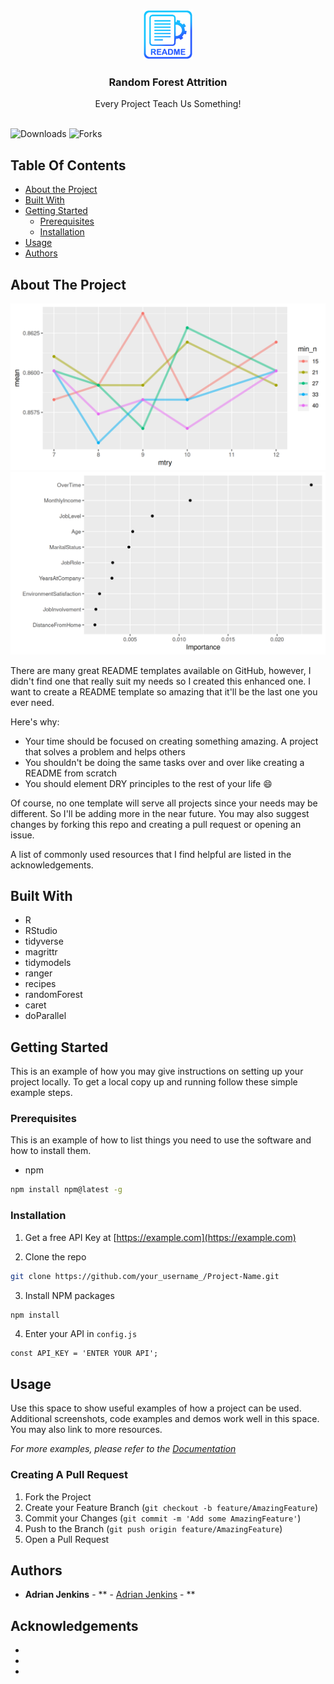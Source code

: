 <br/>
<p align="center">
  <a href="https://github.com/jenkins96/RandomForest-Attrition">
    <img src="images/logo.png" alt="Logo" width="80" height="80">
  </a>

  <h3 align="center">Random Forest Attrition</h3>

  <p align="center">
    Every Project Teach Us Something!
    <br/>
    <br/>
  </p>
</p>

![Downloads](https://img.shields.io/github/downloads/jenkins96/RandomForest-Attrition/total) ![Forks](https://img.shields.io/github/forks/jenkins96/RandomForest-Attrition?style=social) 

## Table Of Contents

* [About the Project](#about-the-project)
* [Built With](#built-with)
* [Getting Started](#getting-started)
  * [Prerequisites](#prerequisites)
  * [Installation](#installation)
* [Usage](#usage)
* [Authors](#authors)

## About The Project

![Screen Shot](images/mtry-min_n.png)
![Screen Shot](images/featureImportance.png)

There are many great README templates available on GitHub, however, I didn't find one that really suit my needs so I created this enhanced one. I want to create a README template so amazing that it'll be the last one you ever need.

Here's why:

* Your time should be focused on creating something amazing. A project that solves a problem and helps others
* You shouldn't be doing the same tasks over and over like creating a README from scratch
* You should element DRY principles to the rest of your life :smile:

Of course, no one template will serve all projects since your needs may be different. So I'll be adding more in the near future. You may also suggest changes by forking this repo and creating a pull request or opening an issue.

A list of commonly used resources that I find helpful are listed in the acknowledgements.

## Built With

* R
* RStudio
* tidyverse
* magrittr
* tidymodels
* ranger
* recipes
* randomForest
* caret
* doParallel

## Getting Started

This is an example of how you may give instructions on setting up your project locally.
To get a local copy up and running follow these simple example steps.

### Prerequisites

This is an example of how to list things you need to use the software and how to install them.

* npm

```sh
npm install npm@latest -g
```

### Installation

1. Get a free API Key at [https://example.com](https://example.com)

2. Clone the repo

```sh
git clone https://github.com/your_username_/Project-Name.git
```

3. Install NPM packages

```sh
npm install
```

4. Enter your API in `config.js`

```JS
const API_KEY = 'ENTER YOUR API';
```

## Usage

Use this space to show useful examples of how a project can be used. Additional screenshots, code examples and demos work well in this space. You may also link to more resources.

_For more examples, please refer to the [Documentation](https://example.com)_


### Creating A Pull Request

1. Fork the Project
2. Create your Feature Branch (`git checkout -b feature/AmazingFeature`)
3. Commit your Changes (`git commit -m 'Add some AmazingFeature'`)
4. Push to the Branch (`git push origin feature/AmazingFeature`)
5. Open a Pull Request

## Authors

* **Adrian Jenkins** - ** - [Adrian Jenkins](https://github.com/jenkins96/) - **

## Acknowledgements

* []()
* []()
* []()
